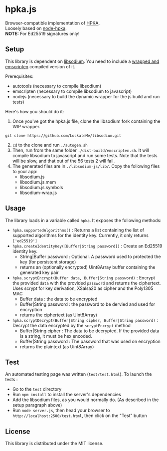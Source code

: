 # hpka.js

Browser-compatible implementation of [HPKA](https://github.com/Mowje/hpka).  
Loosely based on [node-hpka](https://github.com/Mowje/node-hpka).  
__NOTE:__ For Ed25519 signatures only!

## Setup

This library is dependent on [libsodium](https://github.com/jedisct1/libsodium). You need to include a [wrapped and emscripten](https://github.com/LockateMe/libsodium) compiled version of it.

Prerequisites:
* autotools (necessary to compile libsodium)
* emscripten (necessary to compile libsodium to javascript)
* nodejs (necessary to build the dynamic wrapper for the js build and run tests)

Here's how you should do it:

1. Once you've got the hpka.js file, clone the libsodium fork containing the WIP wrapper.
```
git clone https://github.com/LockateMe/libsodium.git
```
2. `cd` to the clone and run `./autogen.sh`
3. Then, run from the same folder `./dist-build/emscripten.sh`. It will compile libsodium to javascript and run some tests. Note that the tests will be slow, and that out of the 56 tests 2 will fail.
4. The generated files are in `./libsodium-js/lib/`. Copy the following files to your app:
	* libsodium.js
	* libsodium.js.mem
	* libsodium.js.symbols
	* libsodium-wrap.js

## Usage

The library loads in a variable called `hpka`. It exposes the following methods:

* `hpka.supportedAlgorithms()` : Returns a list containing the list of supported algorithms for the identity key. Currently, it only returns `['ed25519']`
* `hpka.createIdentityKey([Buffer|String password])` : Create an Ed25519 identity key.
 	* String|Buffer password : Optional. A password used to protected the key (for persistent storage)
	* returns an (optionally encrypted) Uint8Array buffer containing the generated key pair
* `hpka.scryptEncrypt(Buffer data, Buffer|String password)` : Encrypt the provided `data` with the provided `password` and returns the ciphertext. Uses scrypt for key derivation, XSalsa20 as cipher and the Poly1305 MAC
	* Buffer data : the data to be encrypted
	* Buffer|String password : the password to be dervied and used for encryption
	* returns the ciphertext (as Uint8Array)
* `hpka.scryptDecrypt(Buffer|String cipher, Buffer|String password)` : Decrypt the data encrypted by the `scryptEncrypt` method
	* Buffer|String cipher : The data to be decrypted. If the provided data is a string, it must be hex encoded.
	* Buffer|String password : The password that was used on encryption
	* returns the plaintext (as Uint8Array)

## Test

An automated testing page was written (`test/test.html`). To launch the tests :

* Go to the `test` directory
* Run `npm install` to install the server's dependencies
* Add the libsodium files, as you would normally do. (As described in the setup paragraph above)
* Run `node server.js`, then head your browser to `http://localhost:2500/test.html`, then click on the "Test" button

## License

This library is distributed under the MIT license.
